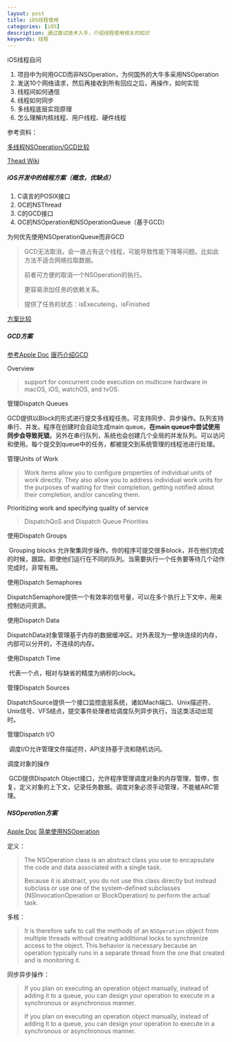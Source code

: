 ```yaml
---
layout: post
title: iOS线程使用
categories: [iOS]
description: 通过面试技术入手，介绍线程使用相关的知识
keywords: 线程
---
```




 iOS线程自问

1. 项目中为何用GCD而非NSOperation，为何国外的大牛多采用NSOperation
2. 发送10个网络请求，然后再接收到所有回应之后，再操作，如何实现
3. 线程间如何通信
4. 线程如何同步
5. 多线程底层实现原理
6. 怎么理解内核线程、用户线程、硬件线程



参考资料：

[多线程NSOperation/GCD比较](http://www.jianshu.com/p/266bec7c4dd2)

[Thead Wiki](https://en.wikipedia.org/wiki/Thread_(computing))



##### iOS开发中的线程方案（概念，优缺点）

1. C语言的POSIX接口
2. OC的NSThread
3. C的GCD接口
4. OC的NSOperation和NSOperationQueue（基于GCD）




为何优先使用NSOperationQueue而非GCD

> GCD无法取消，会一直占有这个线程，可能导致性能下降等问题。比如此方法不适合网络拉取数据。
>
> 前者可方便的取消一个NSOperation的执行。
>
> 更容易添加任务的依赖关系。
>
> 提供了任务的状态：isExecuteing，isFinished

[方案比较](http://www.voidcn.com/blog/jackshiny/article/p-5738117.html)

##### GCD方案

[参考Apple Doc](https://developer.apple.com/reference/dispatch#//apple_ref/doc/uid/TP40008079-CH1-SW2)   [唐巧介绍GCD](http://blog.devtang.com/2012/02/22/use-gcd/)

Overview

>  support for concurrent code execution on multicore hardware in macOS, iOS, watchOS, and tvOS.

管理Dispatch Queues

​	GCD提供以Block的形式进行提交多线程任务。可支持同步、异步操作。队列支持串行、并发。程序在创建时会自动生成main queue。**在main queue中尝试使用同步会导致死锁**。另外在串行队列，系统也会创建几个全局的并发队列。可以访问和使用。每个提交到queue中的任务，都被提交到系统管理的线程池进行处理。

管理Units of Work

> Work items allow you to configure properties of individual units of work directly. They also allow you to address individual work units for the purposes of waiting for their completion, getting notified about their completion, and/or canceling them.

Prioritizing work and specifying quality of service

> DispatchQoS and Dispatch Queue Priorities

使用Dispatch Groups

​	Grouping blocks 允许聚集同步操作。你的程序可提交很多block，并在他们完成的时候，跟踪。即使他们运行在不同的队列。当需要执行一个任务要等待几个动作完成时，非常有用。

使用Dispatch Semaphores

​	DispatchSemaphore提供一个有效率的信号量，可以在多个执行上下文中，用来控制访问资源。

使用Dispatch Data

​	DispatchData对象管理基于内存的数据缓冲区。对外表现为一整块连续的内存，内部可以分开的，不连续的内存。

使用Dispatch Time

​	代表一个点，相对与缺省的精度为纳秒的clock。

管理Dispatch Sources

​	DispatchSource提供一个接口监控底层系统，诸如Mach端口、Unix描述符、Unix信号、VFS结点，提交事件处理者给调度队列异步执行，当这类活动出现时。

管理Dispatch I/O

​	调度I/O允许管理文件描述符，API支持基于流和随机访问。

调度对象的操作

​	GCD提供Dispatch Object接口，允许程序管理调度对象的内存管理，暂停，恢复，定义对象的上下文，记录任务数据。调度对象必须手动管理，不能被ARC管理。



##### NSOperation方案

[Apple Doc](https://developer.apple.com/reference/foundation/operation#//apple_ref/doc/uid/TP40004591-RH2-BABECICG)   [简单使用NSOperation](http://www.jianshu.com/p/b2a7c985df3e)

定义：

> The NSOperation class is an abstract class you use to encapsulate the code and data associated with a single task.
>
> Because it is abstract, you do not use this class directly but instead subclass or use one of the system-defined subclasses (NSInvocationOperation or BlockOperation) to perform the actual task. 

多核：

> It is therefore safe to call the methods of an `NSOperation` object from multiple threads without creating additional locks to synchronize access to the object. This behavior is necessary because an operation typically runs in a separate thread from the one that created and is monitoring it.

同步异步操作：

> If you plan on executing an operation object manually, instead of adding it to a queue, you can design your operation to execute in a synchronous or asynchronous manner. 
>
> If you plan on executing an operation object manually, instead of adding it to a queue, you can design your operation to execute in a synchronous or asynchronous manner. 	






